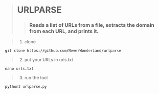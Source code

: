 > # URLPARSE
>> ### Reads a list of URLs from a file, extracts the domain from each URL, and prints it.

> 1. clone
```
git clone https://github.com/NeverWonderLand/urlparse
```
> 2. put your URLs in urls.txt
```
nano urls.txt
```
> 3. run the tool
```
python3 urlparse.py
```
